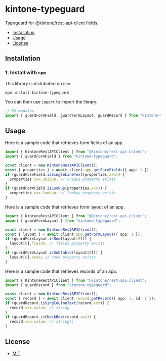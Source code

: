 # kintone-typeguard

Typeguard for [@kintone/rest-api-client](https://www.npmjs.com/package/@kintone/rest-api-client) fields.

- [Installation](#installation)
- [Usage](#usage)
- [License](#license)

## Installation

### 1. Install with `npm`

This library is distributed on `npm`.

```shell
npm install kintone-typeguard
```

You can then use `import` to import the library.

```ts
// ES modules
import { guardFormField, guardFormLayout, guardRecord } from "kintone-typeguard";
```

## Usage

Here is a sample code that retrieves form fields of an app.

```ts
import { KintoneRestAPIClient } from "@kintone/rest-api-client";
import { guardFormField } from "kintone-typeguard";

const client = new KintoneRestAPIClient();
const { properties } = await client.app.getFormFields({ app: 1 });
if (guardFormField.isSingleLineText(properties.xxx)) {
  properties.xxx.unique; // unique property exists
}
if (guardFormField.isLookup(properties.xxx)) {
  properties.xxx.lookup; // lookup property exists
}
```

Here is a sample code that retrieves form layout of an app.

```ts
import { KintoneRestAPIClient } from "@kintone/rest-api-client";
import { guardFormLayout } from "kintone-typeguard";

const client = new KintoneRestAPIClient();
const { layout } = await client.app.getFormLayout({ app: 1 });
if (guardFormLayout.isRow(layout[0])) {
  layout[0].fields; // fields property exists
}
if (guardFormLayout.isSubtable(layout[0])) {
  layout[0].code; // code property exists
}
```

Here is a sample code that retrieves records of an app.

```ts
import { KintoneRestAPIClient } from "@kintone/rest-api-client";
import { guardRecord } from "kintone-typeguard";

const client = new KintoneRestAPIClient();
const { record } = await client.record.getRecord({ app: 1, id: 1 });
if (guardRecord.isSingleLineText(record.xxx)) {
  record.xxx.value; // string
}
if (guardRecord.isCheckBox(record.xxx)) {
  record.xxx.value; // string[]
}
```

## License

- [MIT](https://github.com/kintone/js-sdk/tree/master/LICENSE)
